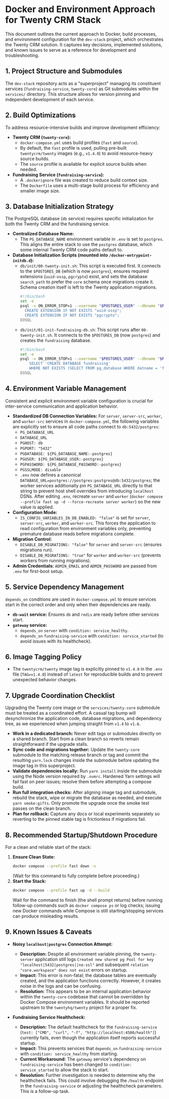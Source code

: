 # Docker and Environment Approach for Twenty CRM Stack

This document outlines the current approach to Docker, build processes, and environment configuration for the `dev-stack` project, which orchestrates the Twenty CRM solution. It captures key decisions, implemented solutions, and known issues to serve as a reference for development and troubleshooting.

## 1. Project Structure and Submodules

The `dev-stack` repository acts as a "superproject" managing its constituent services (`fundraising-service`, `twenty-core`) as Git submodules within the `services/` directory. This structure allows for version pinning and independent development of each service.

## 2. Build Optimizations

To address resource-intensive builds and improve development efficiency:

*   **Twenty CRM (`twenty-core`):**
    *   `docker-compose.yml` uses build profiles (`fast` and `source`).
    *   By default, the `fast` profile is used, pulling pre-built `twentycrm/twenty` images (e.g., `v1.4.0`) to avoid resource-heavy source builds.
    *   The `source` profile is available for explicit source builds when needed.
*   **Fundraising Service (`fundraising-service`):**
    *   A `.dockerignore` file was created to reduce build context size.
    *   The `Dockerfile` uses a multi-stage build process for efficiency and smaller image size.

## 3. Database Initialization Strategy

The PostgreSQL database (`db` service) requires specific initialization for both the Twenty CRM and the fundraising service.

*   **Centralized Database Name:**
    *   The `PG_DATABASE_NAME` environment variable in `.env` is set to `postgres`. This aligns the entire stack to use the `postgres` database, which some internal Twenty CRM code paths default to.
*   **Database Initialization Scripts (mounted into `/docker-entrypoint-initdb.d`):**
    *   `db/init/00-twenty-init.sh`: This script is executed first. It connects to the `$POSTGRES_DB` (which is now `postgres`), ensures required extensions (`uuid-ossp`, `pgcrypto`) exist, and sets the database `search_path` to prefer the `core` schema once migrations create it. Schema creation itself is left to the Twenty application migrations.
        ```bash
        #!/bin/bash
        set -e
        psql -v ON_ERROR_STOP=1 --username "$POSTGRES_USER" --dbname "$POSTGRES_DB" <<'EOSQL'
          CREATE EXTENSION IF NOT EXISTS "uuid-ossp";
          CREATE EXTENSION IF NOT EXISTS "pgcrypto";
        EOSQL
        ```
    *   `db/init/01-init-fundraising-db.sh`: This script runs after `00-twenty-init.sh`. It connects to the `$POSTGRES_DB` (now `postgres`) and creates the `fundraising` database.
        ```bash
        #!/bin/bash
        set -e
        psql -v ON_ERROR_STOP=1 --username "$POSTGRES_USER" --dbname "$POSTGRES_DB" <<-EOSQL
            SELECT 'CREATE DATABASE fundraising'
            WHERE NOT EXISTS (SELECT FROM pg_database WHERE datname = 'fundraising')\gexec
        EOSQL
        ```

## 4. Environment Variable Management

Consistent and explicit environment variable configuration is crucial for inter-service communication and application behavior.

*   **Standardized DB Connection Variables:** For `server`, `server-src`, `worker`, and `worker-src` services in `docker-compose.yml`, the following variables are explicitly set to ensure all code paths connect to `db:5432/postgres`:
    *   `PG_DATABASE_URL`
    *   `DATABASE_URL`
    *   `PGHOST: db`
    *   `PGPORT: "5432"`
    *   `PGDATABASE: ${PG_DATABASE_NAME:-postgres}`
    *   `PGUSER: ${PG_DATABASE_USER:-postgres}`
    *   `PGPASSWORD: ${PG_DATABASE_PASSWORD:-postgres}`
    *   `PGSSLMODE: disable`
    *   `.env` now defines a canonical `DATABASE_URL=postgres://postgres:postgres@db:5432/postgres`; the worker services additionally pin `PG_DATABASE_URL` directly to that string to prevent host shell overrides from introducing `localhost` DSNs. After editing `.env`, recreate `server` and `worker` (`docker compose --profile fast up -d --force-recreate server worker`) so the new value is applied.
*   **Configuration Mode:**
    *   `IS_CONFIG_VARIABLES_IN_DB_ENABLED: "false"` is set for `server`, `server-src`, `worker`, and `worker-src`. This forces the application to read configuration from environment variables only, preventing premature database reads before migrations complete.
*   **Migration Control:**
    *   `DISABLE_DB_MIGRATIONS: "false"` for `server` and `server-src` (ensures migrations run).
    *   `DISABLE_DB_MIGRATIONS: "true"` for `worker` and `worker-src` (prevents workers from running migrations).
*   **Admin Credentials:** `ADMIN_EMAIL` and `ADMIN_PASSWORD` are passed from `.env` for first-boot setup.

## 5. Service Dependency Management

`depends_on` conditions are used in `docker-compose.yml` to ensure services start in the correct order and only when their dependencies are ready.

*   **`db-wait` service:** Ensures `db` and `redis` are ready before other services start.
*   **`gateway` service:**
    *   `depends_on` `server` with `condition: service_healthy`.
    *   `depends_on` `fundraising-service` with `condition: service_started` (to avoid issues with its healthcheck).

## 6. Image Tagging Policy

*   The `twentycrm/twenty` image tag is explicitly pinned to `v1.4.0` in the `.env` file (`TAG=v1.4.0`) instead of `latest` for reproducible builds and to prevent unexpected behavior changes.

## 7. Upgrade Coordination Checklist

Upgrading the Twenty core image or the `services/twenty-core` submodule must be treated as a coordinated effort. A casual tag bump will desynchronize the application code, database migrations, and dependency tree, as we experienced when jumping straight from `v1.4` to `v1.6`.

*   **Work in a dedicated branch:** Never edit tags or submodules directly on a shared branch. Start from a clean branch so reverts remain straightforward if the upgrade stalls.
*   **Sync code and migrations together:** Update the `twenty-core` submodule to the matching release branch or tag and commit the resulting `yarn.lock` changes inside the submodule before updating the image tag in this superproject.
*   **Validate dependencies locally:** Run `yarn install` inside the submodule using the Node version required by `.nvmrc`. Hardened Yarn settings will fail fast on peer issues; resolve them before attempting a compose build.
*   **Run full integration checks:** After aligning image tag and submodule, rebuild the stack, wipe or migrate the database as needed, and execute `yarn smoke:gifts`. Only promote the upgrade once the smoke test passes on the clean branch.
*   **Plan for rollback:** Capture any docs or local experiments separately so reverting to the pinned stable tag is frictionless if migrations fail.

## 8. Recommended Startup/Shutdown Procedure

For a clean and reliable start of the stack:

1.  **Ensure Clean State:**
    ```bash
    docker compose --profile fast down -v
    ```
    (Wait for this command to fully complete before proceeding.)
2.  **Start the Stack:**
    ```bash
    docker compose --profile fast up -d --build
    ```
    Wait for the command to finish (the shell prompt returns) before running follow-up commands such as `docker compose ps` or log checks; issuing new Docker commands while Compose is still starting/stopping services can produce misleading results.

## 9. Known Issues & Caveats

*   **Noisy `localhost|postgres` Connection Attempt:**
    *   **Description:** Despite all environment variable pinning, the `twenty-server` application still logs `Created new shared pg Pool for key "localhost|5432|postgres||no-ssl"` and subsequent `relation "core.workspace" does not exist` errors on startup.
    *   **Impact:** This error is non-fatal; the database tables are eventually created, and the application functions correctly. However, it creates noise in the logs and can be confusing.
    *   **Resolution:** This appears to be an internal application behavior within the `twenty-core` codebase that cannot be overridden by Docker Compose environment variables. It should be reported upstream to the `twentyhq/twenty` project for a proper fix.

*   **Fundraising Service Healthcheck:**
    *   **Description:** The default healthcheck for the `fundraising-service` (`test: ["CMD", "curl", "-f", "http://localhost:4500/health"]`) currently fails, even though the application itself reports successful startup.
    *   **Impact:** This prevents services that `depends_on` `fundraising-service` with `condition: service_healthy` from starting.
    *   **Current Workaround:** The `gateway` service's dependency on `fundraising-service` has been changed to `condition: service_started` to allow the stack to start.
    *   **Resolution:** Further investigation is needed to determine why the healthcheck fails. This could involve debugging the `/health` endpoint in the `fundraising-service` or adjusting the healthcheck parameters. This is a follow-up task.
